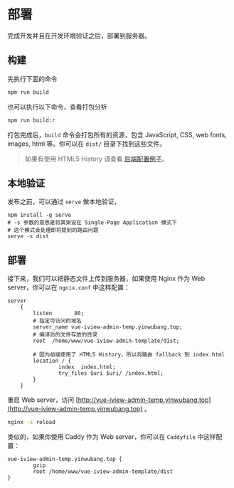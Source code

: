 # 部署

完成开发并且在开发环境验证之后，部署到服务器。

## 构建

先执行下面的命令

```bash
npm run build
```

也可以执行以下命令，查看打包分析

```bash
npm run build:r
```

打包完成后，`build` 命令会打包所有的资源，包含 JavaScript, CSS, web fonts, images, html 等。你可以在 `dist/` 目录下找到这些文件。

> 如果有使用 HTML5 History 请查看 [后端配置例子](https://router.vuejs.org/zh/guide/essentials/history-mode.html#%E5%90%8E%E7%AB%AF%E9%85%8D%E7%BD%AE%E4%BE%8B%E5%AD%90)。

## 本地验证

发布之前，可以通过 `serve` 做本地验证，

```
npm install -g serve
# -s 参数的意思是将其架设在 Single-Page Application 模式下
# 这个模式会处理即将提到的路由问题
serve -s dist
```

## 部署

接下来，我们可以把静态文件上传到服务器，如果使用 Nginx 作为 Web server，你可以在 `ngnix.conf` 中这样配置：

```
server
	{
		listen       80;
        # 指定可访问的域名
		server_name vue-iview-admin-temp.yinwubang.top;
        # 编译后的文件存放的目录
		root  /home/www/vue-iview-admin-template/dist;

        # 因为前端使用了 HTML5 History，所以将路由 fallback 到 index.html
		location / {
				index  index.html;
				try_files $uri $uri/ /index.html;
		}
	}
```

重启 Web server，访问 [http://vue-iview-admin-temp.yinwubang.top](http://vue-iview-admin-temp.yinwubang.top) 。

```bash
nginx -s reload
```

类似的，如果你使用 Caddy 作为 Web server，你可以在 `Caddyfile` 中这样配置：

```
vue-iview-admin-temp.yinwubang.top {
        gzip
        root /home/www/vue-iview-admin-template/dist
}
```
